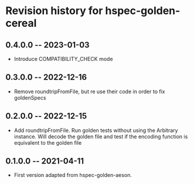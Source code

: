 # Revision history for hspec-golden-cereal

## 0.4.0.0  -- 2023-01-03
* Introduce COMPATIBILITY_CHECK mode

## 0.3.0.0  -- 2022-12-16
* Remove roundtripFromFile, but re use their code in order to fix goldenSpecs

## 0.2.0.0  -- 2022-12-15
* Add roundtripFromFile. Run golden tests without using the Arbitrary instance. Will decode the golden file and test if the encoding function is equivalent to the golden file 

## 0.1.0.0  -- 2021-04-11
* First version adapted from hspec-golden-aeson. 
